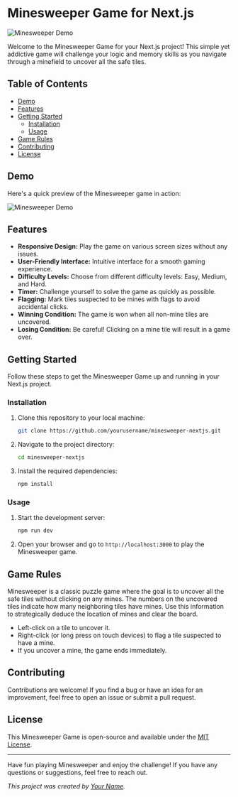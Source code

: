 # Minesweeper Game for Next.js

![Minesweeper Demo](demo.gif)

Welcome to the Minesweeper Game for your Next.js project! This simple yet addictive game will challenge your logic and memory skills as you navigate through a minefield to uncover all the safe tiles.

## Table of Contents

- [Demo](#demo)
- [Features](#features)
- [Getting Started](#getting-started)
  - [Installation](#installation)
  - [Usage](#usage)
- [Game Rules](#game-rules)
- [Contributing](#contributing)
- [License](#license)

## Demo

Here's a quick preview of the Minesweeper game in action:

![Minesweeper Demo](demo.gif)

## Features

- **Responsive Design:** Play the game on various screen sizes without any issues.
- **User-Friendly Interface:** Intuitive interface for a smooth gaming experience.
- **Difficulty Levels:** Choose from different difficulty levels: Easy, Medium, and Hard.
- **Timer:** Challenge yourself to solve the game as quickly as possible.
- **Flagging:** Mark tiles suspected to be mines with flags to avoid accidental clicks.
- **Winning Condition:** The game is won when all non-mine tiles are uncovered.
- **Losing Condition:** Be careful! Clicking on a mine tile will result in a game over.

## Getting Started

Follow these steps to get the Minesweeper Game up and running in your Next.js project.

### Installation

1. Clone this repository to your local machine:

   ```bash
   git clone https://github.com/yourusername/minesweeper-nextjs.git
   ```

2. Navigate to the project directory:

   ```bash
   cd minesweeper-nextjs
   ```

3. Install the required dependencies:

   ```bash
   npm install
   ```

### Usage

1. Start the development server:

   ```bash
   npm run dev
   ```

2. Open your browser and go to `http://localhost:3000` to play the Minesweeper game.

## Game Rules

Minesweeper is a classic puzzle game where the goal is to uncover all the safe tiles without clicking on any mines. The numbers on the uncovered tiles indicate how many neighboring tiles have mines. Use this information to strategically deduce the location of mines and clear the board.

- Left-click on a tile to uncover it.
- Right-click (or long press on touch devices) to flag a tile suspected to have a mine.
- If you uncover a mine, the game ends immediately.

## Contributing

Contributions are welcome! If you find a bug or have an idea for an improvement, feel free to open an issue or submit a pull request.

## License

This Minesweeper Game is open-source and available under the [MIT License](LICENSE).

---

Have fun playing Minesweeper and enjoy the challenge! If you have any questions or suggestions, feel free to reach out.

*This project was created by [Your Name](https://github.com/yourusername).*
